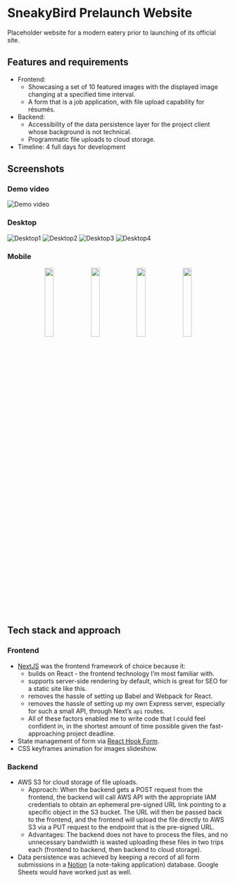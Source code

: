 # SneakyBird Prelaunch Website
Placeholder website for a modern eatery prior to launching of its official site.

## Features and requirements
- Frontend:
  - Showcasing a set of 10 featured images with the displayed image changing at a specified time interval.
  - A form that is a job application, with file upload capability for résumés.
- Backend:
  - Accessibility of the data persistence layer for the project client whose background is not technical.
  - Programmatic file uploads to cloud storage.
- Timeline: 4 full days for development

## Screenshots
### Demo video
![Demo video](https://i.imgur.com/gY5SVAh.gif)
### Desktop
![Desktop1](https://i.imgur.com/FctuGVv.png)
![Desktop2](https://i.imgur.com/zRE4GA7.png)
![Desktop3](https://i.imgur.com/szI3ZAj.png)
![Desktop4](https://i.imgur.com/E6KW5eN.png)
### Mobile
<div align="center" width="100%">
  <img src="https://i.imgur.com/KnczUs8.jpg" width="20%" />
  <img src="https://i.imgur.com/nAT4Otu.png" width="20%" />
  <img src="https://i.imgur.com/OchgmiT.png" width="20%" />
  <img src="https://i.imgur.com/MKXBbYv.png" width="20%" />
</div>

## Tech stack and approach
### Frontend
- [NextJS](https://nextjs.org/) was the frontend framework of choice because it:
  - builds on React - the frontend technology I’m most familiar with.
  - supports server-side rendering by default, which is great for SEO for a static site like this.
  - removes the hassle of setting up Babel and Webpack for React.
  - removes the hassle of setting up my own Express server, especially for such a small API, through Next’s `api` routes.
  - All of these factors enabled me to write code that I could feel confident in, in the shortest amount of time possible given the fast-approaching project deadline.
- State management of form via [React Hook Form](https://react-hook-form.com/).
- CSS keyframes animation for images slideshow.

### Backend
- AWS S3 for cloud storage of file uploads.
  - Approach: When the backend gets a POST request from the frontend, the backend will call AWS API with the appropriate IAM credentials to obtain an ephemeral pre-signed URL link pointing to a specific object in the S3 bucket. The URL will then be passed back to the frontend, and the frontend will upload the file directly to AWS S3 via a PUT request to the endpoint that is the pre-signed URL.
  - Advantages: The backend does not have to process the files, and no unnecessary bandwidth is wasted uploading these files in two trips each (frontend to backend, then backend to cloud storage).
- Data persistence was achieved by keeping a record of all form submissions in a [Notion](https://developers.notion.com/) (a note-taking application) database. Google Sheets would have worked just as well.
